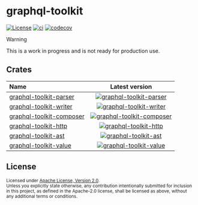 # graphql-toolkit

[![License](https://img.shields.io/badge/License-Apache_2.0-blue.svg)](./LICENSE)
[![ci](https://github.com/LNSD/graphql-toolkit/actions/workflows/ci.yml/badge.svg)](https://github.com/LNSD/graphql-toolkit/actions/workflows/ci.yml)
[![codecov](https://codecov.io/gh/LNSD/graphql-toolkit/graph/badge.svg?token=4MAWTRVWYJ)](https://codecov.io/gh/LNSD/graphql-toolkit)

> [!Warning]
> This is a work in progress and is not ready for production use.

## Crates

| Name                                                   |                                                               Latest version                                                               |
|:-------------------------------------------------------|:------------------------------------------------------------------------------------------------------------------------------------------:|
| [graphql-toolkit-parser](./graphql-toolkit-parser)     |    [![graphql-toolkit-parser](https://img.shields.io/crates/v/graphql-toolkit-parser)](https://crates.io/crates/graphql-toolkit-parser)    |
| [graphql-toolkit-writer](./graphql-toolkit-writer)     |    [![graphql-toolkit-writer](https://img.shields.io/crates/v/graphql-toolkit-writer)](https://crates.io/crates/graphql-toolkit-writer)    |
| [graphql-toolkit-composer](./graphql-toolkit-composer) | [![graphql-toolkit-composer](https://img.shields.io/crates/v/graphql-toolkit-composer)](https://crates.io/crates/graphql-toolkit-composer) |
| [graphql-toolkit-http](./graphql-toolkit-http)         |       [![graphql-toolkit-http](https://img.shields.io/crates/v/graphql-toolkit-http)](https://crates.io/crates/graphql-toolkit-http)       |
| [graphql-toolkit-ast](./graphql-toolkit-ast)           |        [![graphql-toolkit-ast](https://img.shields.io/crates/v/graphql-toolkit-ast)](https://crates.io/crates/graphql-toolkit-ast)         |
| [graphql-toolkit-value](./graphql-toolkit-value)       |     [![graphql-toolkit-value](https://img.shields.io/crates/v/graphql-toolkit-value)](https://crates.io/crates/graphql-toolkit-value)      |

## License

<sup>
Licensed under <a href="LICENSE">Apache License, Version 2.0</a>.
</sup>

<br>

<sub>
Unless you explicitly state otherwise, any contribution intentionally submitted
for inclusion in this project, as defined in the Apache-2.0 license, shall be 
licensed as above, without any additional terms or conditions.
</sub>
